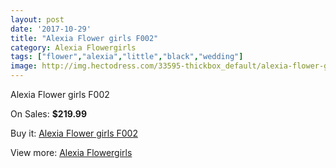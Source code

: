 ```yaml
---
layout: post
date: '2017-10-29'
title: "Alexia Flower girls F002"
category: Alexia Flowergirls
tags: ["flower","alexia","little","black","wedding"]
image: http://img.hectodress.com/33595-thickbox_default/alexia-flower-girls-f002.jpg
---
```

Alexia Flower girls F002

On Sales: **$219.99**
<a href="https://www.hectodress.com/alexia-flowergirls/15494-alexia-flower-girls-f002.html"><amp-img layout="responsive" width="600" height="600" src="//img.hectodress.com/33595-thickbox_default/alexia-flower-girls-f002.jpg" alt="Alexia Flower girls F002 0" /></a>

Buy it: [Alexia Flower girls F002](https://www.hectodress.com/alexia-flowergirls/15494-alexia-flower-girls-f002.html "Alexia Flower girls F002")

View more: [Alexia Flowergirls](https://www.hectodress.com/279-alexia-flowergirls "Alexia Flowergirls")